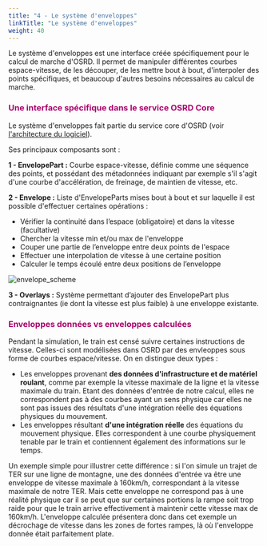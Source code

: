 ```yaml
---
title: "4 - Le système d'enveloppes"
linkTitle: "Le système d'enveloppes"
weight: 40
---
```


Le système d'enveloppes est une interface créée spécifiquement pour le calcul de marche d'OSRD. Il permet de manipuler différentes courbes espace-vitesse, de les découper, de les mettre bout à bout, d'interpoler des points spécifiques, et beaucoup d'autres besoins nécessaires au calcul de marche.

### <font color=#aa026d>Une interface spécifique dans le service OSRD Core</font>

Le système d'enveloppes fait partie du service core d'OSRD (voir [l'architecture du logiciel](https://dgexsolutions.github.io/osrd-website/fr/users/docs/technical_and_physical_choices/architecture/)).

Ses principaux composants sont :

**1 - EnvelopePart :** Courbe espace-vitesse, définie comme une séquence des points, et possédant des métadonnées indiquant par exemple s'il s'agit d'une courbe d'accélération, de freinage, de maintien de vitesse, etc.

**2 - Envelope :** Liste d'EnvelopeParts mises bout à bout et sur laquelle il est possible d'effectuer certaines opérations :

- Vérifier la continuité dans l’espace (obligatoire) et dans la vitesse (facultative)
- Chercher la vitesse min et/ou max de l'enveloppe
- Couper une partie de l’enveloppe entre deux points de l'espace
- Effectuer une interpolation de vitesse à une certaine position
- Calculer le temps écoulé entre deux positions de l’enveloppe

![envelope_scheme](../envelopes_scheme.png)

**3 - Overlays :** Système permettant d’ajouter des EnvelopePart plus contraignantes (ie dont la vitesse est plus faible) à une enveloppe existante.

### <font color=#aa026d>Enveloppes données vs enveloppes calculées</font>

Pendant la simulation, le train est censé suivre certaines instructions de vitesse. Celles-ci sont modélisées dans OSRD par des envleoppes sous forme de courbes espace/vitesse. On en distingue deux types :

- Les enveloppes provenant **des données d'infrastructure et de matériel roulant**, comme par exemple la vitesse maximale de la ligne et la vitesse maximale du train. Etant des données d'entrée de notre calcul, elles ne correspondent pas à des courbes ayant un sens physique car elles ne sont pas issues des résultats d'une intégration réelle des équations physiques du mouvement.
- Les enveloppes résultant **d'une intégration réelle** des équations du mouvement physique. Elles correspondent à une courbe physiquement tenable par le train et contiennent également des informations sur le temps.

Un exemple simple pour illustrer cette différence : si l'on simule un trajet de TER sur une ligne de montagne, une des données d'entrée va être une enveloppe de vitesse maximale à 160km/h, correspondant à la vitesse maximale de notre TER. Mais cette enveloppe ne correspond pas à une réalité physique car il se peut que sur certaines portions la rampe soit trop raide pour que le train arrive effectivement à maintenir cette vitesse max de 160km/h. L'enveloppe calculée présentera donc dans cet exemple un décrochage de vitesse dans les zones de fortes rampes, là où l'enveloppe donnée était parfaitement plate.
